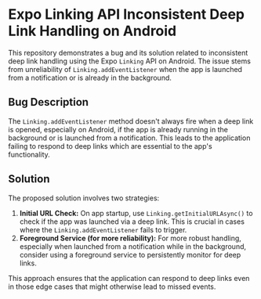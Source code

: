 # Expo Linking API Inconsistent Deep Link Handling on Android

This repository demonstrates a bug and its solution related to inconsistent deep link handling using the Expo `Linking` API on Android.  The issue stems from unreliability of `Linking.addEventListener` when the app is launched from a notification or is already in the background. 

## Bug Description
The `Linking.addEventListener` method doesn't always fire when a deep link is opened, especially on Android, if the app is already running in the background or is launched from a notification. This leads to the application failing to respond to deep links which are essential to the app's functionality.

## Solution
The proposed solution involves two strategies:

1.  **Initial URL Check:** On app startup, use `Linking.getInitialURLAsync()` to check if the app was launched via a deep link. This is crucial in cases where the `Linking.addEventListener` fails to trigger. 
2.  **Foreground Service (for more reliability):** For more robust handling, especially when launched from a notification while in the background, consider using a foreground service to persistently monitor for deep links. 

This approach ensures that the application can respond to deep links even in those edge cases that might otherwise lead to missed events.
